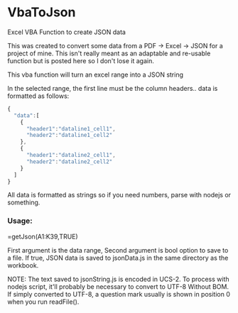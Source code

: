 # VbaToJson
Excel VBA Function to create JSON data

This was created to convert some data from a PDF -> Excel -> JSON for a project of mine.  This isn't really meant as an adaptable and re-usable function but is posted here so I don't lose it again.

This vba function will turn an excel range into a JSON string

In the selected range, the first line must be the column headers..
data is formatted as follows:
```javascript
{
  "data":[
    {
      "header1":"dataline1_cell1",
      "header2":"dataline1_cell2"
    },
    {
      "header1":"dataline2_cell1",
      "header2":"dataline2_cell2"    
    }
  ]
}
```
All data is formatted as strings so if you need numbers, parse with nodejs or something.

<h3>Usage:</h3> 
=getJson(A1:K39,TRUE)

First argument is the data range, Second argument is bool option to save to a file.  If true, JSON data is saved to jsonData.js in the same directory as the workbook.

NOTE:
The text saved to jsonString.js is encoded in UCS-2.  To process with nodejs script, it'll probably be necessary to convert to UTF-8 Without BOM.  If simply converted to UTF-8, a question mark usually is shown in position 0 when you run readFile().
